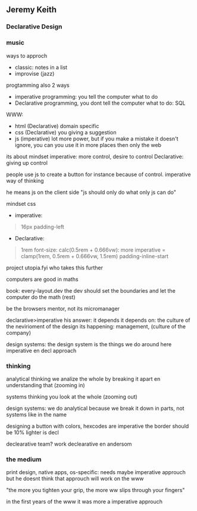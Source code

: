 ## Jeremy Keith

### Declarative Design

### music
ways to approch
- classic: notes in a list
- improvise (jazz)

progtamming also 2 ways
- imperative programming: you tell the computer what to do
- Declarative programming, you dont tell the computer what to do: SQL

WWW: 
- html (Declarative) domain specific
- css (Declarative) you giving a suggestion
- js (imperative)  lot more power, but if you make a mistake it doesn't ignore, you can you use it in more places then only the web

its about mindset
imperative: 
more control, desire to control
Declarative:
giving up control

people use js to create a button for instance because of control.
imperative way of thinking

he means js on the client side
"js should only do what only js can do"

mindset css
- imperative: 
> 16px
padding-left

- Declarative:
> 1rem
font-size: calc(0.5rem + 0.666vw): more imperative = clamp(1rem, 0.5rem + 0.666vw, 1.5rem)
padding-inline-start

project utopia.fyi who takes this further

computers are good in maths

book: every-layout.dev
the dev should set the boundaries and let the computer do the math (rest)

be the browsers mentor, not its micromanager

declarative>imperative
his answer: it depends
it depends on: the culture of the nevirioment of the design its happening: management, (culture of the company)

design systems: the design system is the things we do around here
imperative en decl approach

### thinking
analytical thinking
we analize the whole by breaking it apart en understanding that (zooming in)

systems thinking
you look at the whole (zooming out)

design systems: we do analytical because we break it down in parts, not systems like in the name

<!-- he thinks we dont need that approuch -->

designing a button with colors, hexcodes are imperative
the border should be 10% lighter is decl

declearative team? work declearative en andersom

### the medium
print design, native apps, os-specific: needs maybe imperative approuch
but he doesnt think that approuch will work on the www

"the more you tighten your grip, the more ww slips through your fingers"

in the first years of the www it was more a imperative approuch 

